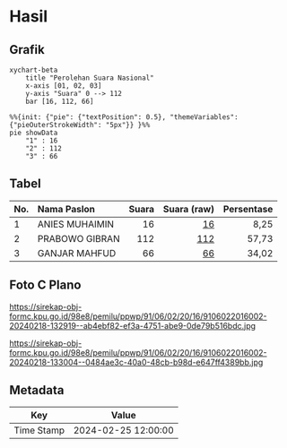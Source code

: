 # Hasil

## Grafik

```mermaid
xychart-beta
    title "Perolehan Suara Nasional"
    x-axis [01, 02, 03]
    y-axis "Suara" 0 --> 112
    bar [16, 112, 66]
```

```mermaid
%%{init: {"pie": {"textPosition": 0.5}, "themeVariables": {"pieOuterStrokeWidth": "5px"}} }%%
pie showData
    "1" : 16
    "2" : 112
    "3" : 66
```

## Tabel

| No. | Nama Paslon    | Suara | Suara (raw) | Persentase |
|:--- |:-------------- | -----:| -----------:| ----------:|
| 1   | ANIES MUHAIMIN | 16    | [16][p-1]   | 8,25       |
| 2   | PRABOWO GIBRAN | 112   | [112][p-2]  | 57,73      |
| 3   | GANJAR MAHFUD  | 66    | [66][p-3]   | 34,02      |


[p-1]: https://github.com/gigit-pemilu/pemilu-2024/blob/main/pilpres/hitung-suara/sub/91-papua/sub/06-biak-numfor/sub/02-biak-utara/sub/2016-warsansan/sub/002-tps/sub/paslon-1.txt
[p-2]: https://github.com/gigit-pemilu/pemilu-2024/blob/main/pilpres/hitung-suara/sub/91-papua/sub/06-biak-numfor/sub/02-biak-utara/sub/2016-warsansan/sub/002-tps/sub/paslon-2.txt
[p-3]: https://github.com/gigit-pemilu/pemilu-2024/blob/main/pilpres/hitung-suara/sub/91-papua/sub/06-biak-numfor/sub/02-biak-utara/sub/2016-warsansan/sub/002-tps/sub/paslon-3.txt

## Foto C Plano

https://sirekap-obj-formc.kpu.go.id/98e8/pemilu/ppwp/91/06/02/20/16/9106022016002-20240218-132919--ab4ebf82-ef3a-4751-abe9-0de79b516bdc.jpg

https://sirekap-obj-formc.kpu.go.id/98e8/pemilu/ppwp/91/06/02/20/16/9106022016002-20240218-133004--0484ae3c-40a0-48cb-b98d-e647ff4389bb.jpg


## Metadata

| Key        | Value               |
| ---------- | ------------------- |
| Time Stamp | 2024-02-25 12:00:00 |



